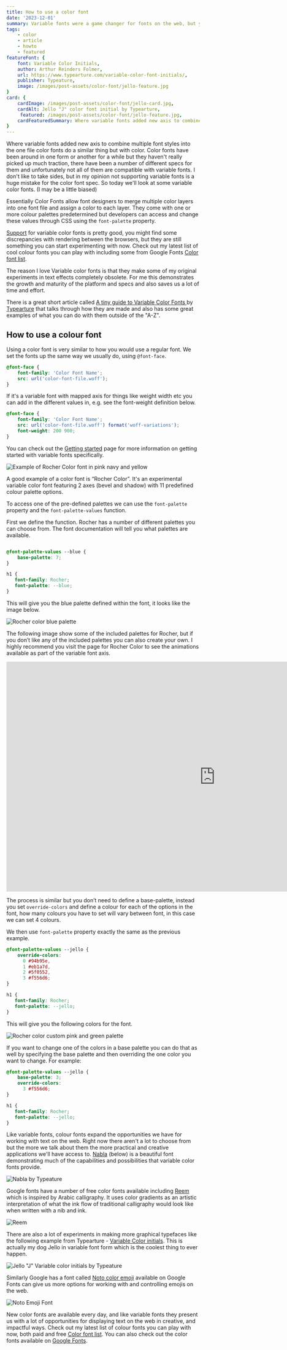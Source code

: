 ```yaml
---
title: How to use a color font
date: '2023-12-01'
summary: Variable fonts were a game changer for fonts on the web, but you can take it a step further with the addition of the color font spec. Control both the font and the colours of the font truly enabling Photoshop like text effects with real text on the web.
tags:
    - color
    - article
    - howto
    - featured
featureFont: {
    font: Variable Color Initials, 
    author: Arthur Reinders Folmer,
    url: https://www.typearture.com/variable-color-font-initials/,
    publisher: Typeature,   
    image: /images/post-assets/color-font/jello-feature.jpg
}
card: {
    cardImage: /images/post-assets/color-font/jello-card.jpg,
    cardAlt: Jello "J" color font initial by Typearture,
     featured: /images/post-assets/color-font/jello-feature.jpg,
    cardFeaturedSummary: Where variable fonts added new axis to combine multiple font styles into the one file color fonts do a similar thing but with color.
}
---
```


Where variable fonts added new axis to combine multiple font styles into the one file color fonts do a similar thing but with color. Color fonts have been around in one form or another for a while but they haven't really picked up much traction, there have been a number of different specs for them and unfortunately not all of them are compatible with variable fonts. I don't like to take sides, but in my opinion not supporting variable fonts is a huge mistake for the color font spec. So today we'll look at some variable color fonts. (I may be a little biased)

Essentially Color Fonts allow font designers to merge multiple color layers into one font file and assign a color to each layer. They come with one or more colour palettes predetermined but developers can access and change these values through CSS using the `font-palette` property. 

[Support](https://caniuse.com/colr-v1) for variable color fonts is pretty good, you might find some discrepancies with rendering between the browsers, but they are still something you can start experimenting with now. Check out my latest list of cool colour fonts you can play with including some from Google Fonts [Color font list](/posts/color-font-list).

The reason I love Variable color fonts is that they make some of my original experiments in text effects completely obsolete. For me this demonstrates the growth and maturity of the platform and specs and also saves us a lot of time and effort.

There is a great short article called [A tiny guide to Variable Color Fonts
](https://www.typearture.com/howdotheywork/) by [Typearture](https://www.typearture.com/) that talks through how they are made and also has some great examples of what you can do with them outside of the "A-Z".

## How to use a colour font

Using a color font is very similar to how you would use a regular font. We set the fonts up the same way we usually do, using `@font-face`.

```css
@font-face {
    font-family: 'Color Font Name';
    src: url('color-font-file.woff');
}
```

If it's a variable font with mapped axis for things like weight width etc you can add in the different values in, e.g. see the font-weight definition below. 

```css
@font-face {
    font-family: 'Color Font Name';
    src: url('color-font-file.woff') format('woff-variations');
    font-weight: 200 900;
}
```
You can check out the [Getting started](/getting-started) page for more information on getting started with variable fonts specifically.

![Example of Rocher Color font in pink navy and yellow](/images/post-assets/color-font/rocher-color.jpg)

A good example of a color font is “Rocher Color”. It's an experimental variable color font featuring 2 axes (bevel and shadow) with 11 predefined colour palette options. 

To access one of the pre-defined palettes we can use the `font-palette` property and the `font-palette-values` function.

First we define the function. Rocher has a number of different palettes you can choose from. The font documentation will tell you what palettes are available.

```css

@font-palette-values --blue {
    base-palette: 7;
} 

h1 {
   font-family: Rocher;
   font-palette: --blue;
}

```

This will give you the blue palette defined within the font, it looks like the image below.

![Rocher color blue palette](/images/post-assets/color-font/rochercolor-bluepalette.jpg)

The following image show some of the included palettes for Rocher, but if you don’t like any of the included palettes you can also create your own. I highly recommend you visit the page for Rocher Color to see the animations available as part of the variable font axis.

<div className="videoPlayer">
<iframe width="1088" height="599" src="https://www.youtube-nocookie.com/embed/x2m_pZO6_w4?si=zq-7e0Lp2QgmA-7d?rel=0&amp;controls=0&amp;showinfo=0&amp;loop=1&amp;playlist=x2m_pZO6_w4" frameborder="0" allow="accelerometer; autoplay; encrypted-media; gyroscope; picture-in-picture" allowfullscreen="true"></iframe>
</div>

The process is similar but you don’t need to define a base-palette, instead you set `override-colors` and define a colour for each of the options in the font, how many colours you have to set will vary between font, in this case we can set 4 colours.

We then use `font-palette` property exactly the same as the previous example.

```css
@font-palette-values --jello {
	override-colors:
      0 #94b95e,
      1 #eb1a7d,
      2 #5f0552,
      3 #f556d6;
}

h1 {
   font-family: Rocher;   
   font-palette: --jello;
}

```

This will give you the following colors for the font.

![Rocher color custom pink and green palette](/images/post-assets/color-font/rochercolor-custompalette.jpg)

If you  want to change one of the colors in a base palette you can do that as well by specifying the base palette and then overriding the one color you want to change. For example:

```css
@font-palette-values --jello {
    base-palette: 3;
	override-colors:
      3 #f556d6;
}

h1 {
   font-family: Rocher;   
   font-palette: --jello;
}

```

Like variable fonts, colour fonts expand the opportunities we have for working with text on the web. Right now there aren't a lot to choose from but the more we talk about them the more practical and creative applications we'll have access to. [Nabla](https://nabla.typearture.com/?_ga=2.129006923.699660361.1701400228-449230105.1700016798) (below) is a beautiful font demonstrating much of the capabilities and possibilities that variable color fonts provide.

![Nabla by Typeature](/images/post-assets/color-font/nabla.jpg)

Google fonts have a number of free color fonts available including [Reem](https://fonts.google.com/specimen/Reem+Kufi+Fun) which is inspired by Arabic calligraphy. It uses color gradients as an artistic interpretation of what the ink flow of traditional calligraphy would look like when written with a nib and ink. 

![Reem](/images/post-assets/color-font/reem.jpg)

There are also a lot of experiments in making more graphical typefaces like the following example from Typearture - [Variable Color initials](https://www.typearture.com/variable-color-font-initials/). This is actually my dog Jello in variable font form  which is the coolest thing to ever happen.

![Jello "J" Variable color initials by Typeature](/images/post-assets/color-font/jello.jpg)

Similarly Google has a font called [Noto color emoji](https://fonts.google.com/noto/specimen/Noto+Color+Emoji) available on Google Fonts can give us more options for working with and controlling emojis on the web. 

![Noto Emoji Font](/images/post-assets/color-font/noto.jpg)

New color fonts are available every day, and like variable fonts they present us with a lot of opportunities for displaying text on the web in creative, and impactful ways. Check out my latest list of colour fonts you can play with now, both paid and free [Color font list](/posts/color-font-list). You can also check out the color fonts available on [Google Fonts](https://fonts.google.com/?coloronly=true).